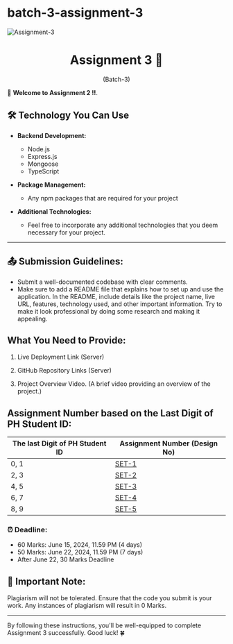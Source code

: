 # batch-3-assignment-3

﻿![Assignment-3](https://t4.ftcdn.net/jpg/03/06/88/29/360_F_306882952_XYkVbLIWubBrEyg5vvjcKisffe8CsuZG.jpg)

<h1 align="center">
  Assignment 3 🚀
</h1>
<p align="center">
  (Batch-3)
</p>

🎉 **Welcome to Assignment 2 !!**.

## 🛠️ Technology You Can Use

- **Backend Development:**
  - Node.js
  - Express.js
  - Mongoose
  - TypeScript

- **Package Management:**
  - Any npm packages that are required for your project

- **Additional Technologies:**
  - Feel free to incorporate any additional technologies that you deem necessary for your project.

---

## 📤 **Submission Guidelines:**

- Submit a well-documented codebase with clear comments.
- Make sure to add a README file that explains how to set up and use the application. In the README, include details like the project name, live URL, features, technology used, and other important information. Try to make it look professional by doing some research and making it appealing.

## What You Need to Provide:

1. Live Deployment Link (Server)
   
2. GitHub Repository Links (Server)

3. Project Overview Video. (A brief video providing an overview of the project.)


## Assignment Number based on the Last Digit of PH Student ID:

| The last Digit of PH Student ID | Assignment Number (Design No)  |
| ------------------------------- | ------------------------------ |
| 0, 1                            | [SET-1](./1-lost-and-found.md) |
| 2, 3                            | [SET-2](./2-pet-addoption.md)  |
| 4, 5                            | [SET-3](./3-blood-donation.md) |
| 6, 7                            | [SET-4](./4-flat-share.md)     |
| 8, 9                            | [SET-5](./5-travel-buddy.md)   |

### ⏰ **Deadline:**

- 60 Marks: June 15, 2024, 11.59 PM (4 days)
- 50 Marks: June 22, 2024, 11.59 PM (7 days)
- After June 22, 30 Marks Deadline

## 🚫 **Important Note:**

Plagiarism will not be tolerated. Ensure that the code you submit is your work. Any instances of plagiarism will result in 0 Marks.

---

By following these instructions, you'll be well-equipped to complete Assignment 3 successfully. Good luck! 🍀



